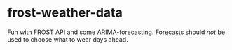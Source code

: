 # frost-weather-data
Fun with FROST API and some ARIMA-forecasting. Forecasts should *not* be used to choose what to wear days ahead.
